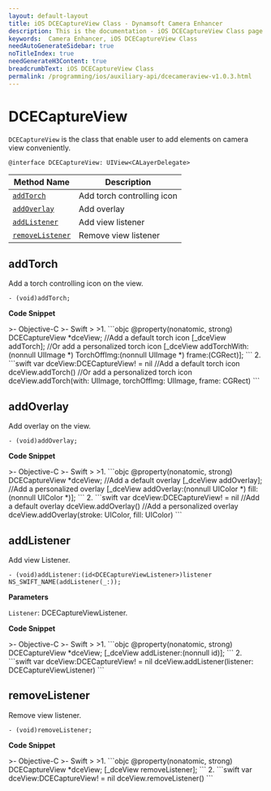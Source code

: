 ```yaml
---
layout: default-layout
title: iOS DCECaptureView Class - Dynamsoft Camera Enhancer
description: This is the documentation - iOS DCECaptureView Class page of Dynamsoft Camera Enhancer.
keywords:  Camera Enhancer, iOS DCECaptureView Class
needAutoGenerateSidebar: true
noTitleIndex: true
needGenerateH3Content: true
breadcrumbText: iOS DCECaptureView Class
permalink: /programming/ios/auxiliary-api/dcecameraview-v1.0.3.html
---
```


# DCECaptureView

`DCECaptureView` is the class that enable user to add elements on camera view conveniently.

```objc
@interface DCECaptureView: UIView<CALayerDelegate>
```

| Method Name | Description |
|------|------|
| [`addTorch`](#addtorch) | Add torch controlling icon |
| [`addOverlay`](#addoverlay) | Add overlay |
| [`addListener`](#addlistener) | Add view listener |
| [`removeListener`](#removelistener) | Remove view listener |

## addTorch

Add a torch controlling icon on the view.

```objc
- (void)addTorch;
```

**Code Snippet**

<div class="sample-code-prefix"></div>
>- Objective-C
>- Swift
>
>1. 
```objc
@property(nonatomic, strong) DCECaptureView *dceView;
//Add a default torch icon
[_dceView addTorch];
//Or add a personalized torch icon
[_dceView addTorchWith:(nonnull UIImage *) TorchOffImg:(nonnull UIImage *) frame:(CGRect)];
```
2. 
```swift
var dceView:DCECaptureView! = nil
//Add a default torch icon
dceView.addTorch()
//Or add a personalized torch icon
dceView.addTorch(with: UIImage, torchOffImg: UIImage, frame: CGRect)
```

## addOverlay

Add overlay on the view.

```objc
- (void)addOverlay;
```

**Code Snippet**

<div class="sample-code-prefix"></div>
>- Objective-C
>- Swift
>
>1. 
```objc
@property(nonatomic, strong) DCECaptureView *dceView;
//Add a default overlay
[_dceView addOverlay];
//Add a personalized overlay
[_dceView addOverlay:(nonnull UIColor *) fill:(nonnull UIColor *)];
```
2. 
```swift
var dceView:DCECaptureView! = nil
//Add a default overlay
dceView.addOverlay()
//Add a personalized overlay
dceView.addOverlay(stroke: UIColor, fill: UIColor)
```

## addListener

Add view Listener.

```objc
- (void)addListener:(id<DCECaptureViewListener>)listener NS_SWIFT_NAME(addListener(_:));
```

**Parameters**

`Listener`: DCECaptureViewListener.

**Code Snippet**

<div class="sample-code-prefix"></div>
>- Objective-C
>- Swift
>
>1. 
```objc
@property(nonatomic, strong) DCECaptureView *dceView;
[_dceView addListener:(nonnull id<DCECaptureViewListener>)];
```
2. 
```swift
var dceView:DCECaptureView! = nil
dceView.addListener(listener: DCECaptureViewListener)
```

## removeListener

Remove view listener.

```objc
- (void)removeListener;
```

**Code Snippet**

<div class="sample-code-prefix"></div>
>- Objective-C
>- Swift
>
>1. 
```objc
@property(nonatomic, strong) DCECaptureView *dceView;
[_dceView removeListener];
```
2. 
```swift
var dceView:DCECaptureView! = nil
dceView.removeListener()
```
